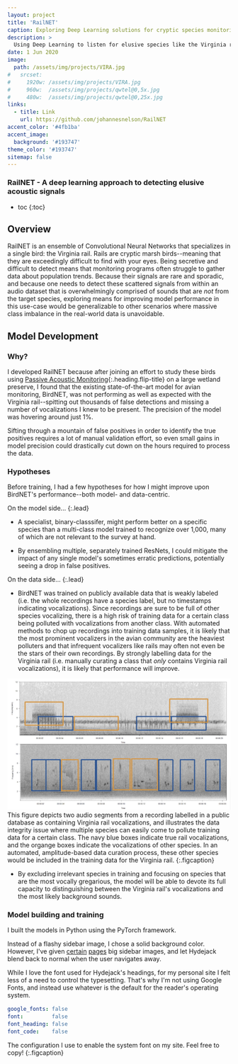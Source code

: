 ```yaml
---
layout: project
title: 'RailNET'
caption: Exploring Deep Learning solutions for cryptic species monitoring
description: >
  Using Deep Learning to listen for elusive species like the Virginia rail.
date: 1 Jun 2020
image: 
  path: /assets/img/projects/VIRA.jpg
#   srcset: 
#     1920w: /assets/img/projects/VIRA.jpg
#     960w:  /assets/img/projects/qwtel@0,5x.jpg
#     480w:  /assets/img/projects/qwtel@0,25x.jpg
links:
  - title: Link
    url: https://github.com/johannesnelson/RailNET
accent_color: '#4fb1ba'
accent_image: 
  background: '#193747'
theme_color: '#193747'
sitemap: false
---
```

### RailNET - A deep learning approach to detecting elusive acoustic signals


* toc
{:toc}

## Overview
RailNET is an ensemble of Convolutional Neural Networks that specializes in a single bird: the Virginia rail.
Rails are cryptic marsh birds--meaning that they are exceedingly difficult to find with your eyes. Being secretive
and difficult to detect means that monitoring programs often struggle to gather data about population trends. 
Because their signals are rare and sporadic, and because one needs to detect these scattered signals from within
an audio dataset that is overwhelmingly comprised of sounds that are *not* from the target species, exploring
means for improving model performance in this use-case would be generalizable to other scenarios where 
massive class imbalance in the real-world data is unavoidable. 
## Model Development
### Why?
I developed RailNET because after joining an effort to study these birds using 
[Passive Acoustic Monitoring](/blog/2024-01-11-passive_acoustic_monitoring){:.heading.flip-title} on a 
large wetland preserve, I found that the existing state-of-the-art model for avian monitoring, BirdNET, 
was not performing as well as expected with the Virginia rail--spitting out thousands of false detections 
and missing a number of vocalizations I knew to be present. The precision of the model was hovering around just
1%. 

Sifting through a mountain of false positives in order to identify the true positives requires a lot of 
manual validation effort, so even small gains in model precision could drastically cut down on the hours 
required to process the data.

### Hypotheses
Before training, I had a few hypotheses for how I might improve upon BirdNET's performance--both model- and data-centric.

On the model side...
{:.lead}
* A specialist, binary-classsifer, might perform better on a specific species than a multi-class model
trained to recognize over 1,000, many of which are not relevant to the survey at hand.

* By ensembling multiple, separately trained ResNets, I could mitigate the impact of 
any single model's sometimes erratic predictions, potentially seeing a drop in false positives.

On the data side...
{:.lead}
* BirdNET was trained on publicly available data that is weakly labeled (i.e. the whole recordings have a
species label, but no timestamps indicating vocalizations). Since recordings are sure to be full of other
species vocalizing, there is a high risk of training data for a certain class being polluted with vocalizations
from another class. With automated methods to chop up recordings into training data samples, it is likely that 
the most prominent vocalizers in the avian community are the heaviest polluters and that infrequent vocalizers
like rails may often not even be the stars of their own recordings. By strongly labelling data for the Virginia 
rail (i.e. manually curating a class that *only* contains Virginia rail vocalizations), it is likely that 
performance will improve.

![Full-width image](/assets/img/projects/data_integrity.jpg)
This figure depicts two audio segments from a recording labelled in a public database as containing Virginia 
rail vocalizations, and illustrates the data integrity issue where multiple species can easily come to pollute
training data for a certain class. The navy blue boxes indicate true rail vocalizations, and the organge boxes
indicate the vocalizations of other species. In an automated, amplitude-based data curation process, these other
species would be included in the training data for the Virginia rail.
{:.figcaption}


* By excluding irrelevant species in training and focusing on species that are the most vocally gregarious, 
the model will be able to devote its full capacity to distinguishing between the Virginia rail's vocalizations
and the most likely background sounds.

### Model building and training
I built the models in Python using the PyTorch framework.


 Instead of a flashy sidebar image, I chose a solid background color.
However, I've given [certain](https://qwtel.com/projects/ducky-hunting/) [pages](https://qwtel.com/projects/blocky-blocks/) big sidebar images, and let Hydejack blend back to normal when the user navigates away.

While I love the font used for Hydejack's headings, for my personal site I felt less of a need to control the typesetting.
That's why I'm not using Google Fonts, and instead use whatever is the default for the reader's operating system.

```yml
google_fonts: false
font:         false
font_heading: false
font_code:    false
```

The configuration I use to enable the system font on my site. Feel free to copy!
{:.figcaption}
